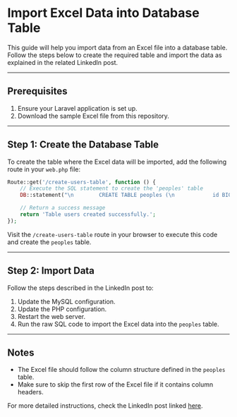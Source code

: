 # Import Excel Data into Database Table

This guide will help you import data from an Excel file into a database table. Follow the steps below to create the required table and import the data as explained in the related LinkedIn post.

---

## Prerequisites
1. Ensure your Laravel application is set up.
2. Download the sample Excel file from this repository.

---

## Step 1: Create the Database Table
To create the table where the Excel data will be imported, add the following route in your `web.php` file:

```php
Route::get('/create-users-table', function () {
    // Execute the SQL statement to create the 'peoples' table
    DB::statement("\n        CREATE TABLE peoples (\n            id BIGINT UNSIGNED AUTO_INCREMENT PRIMARY KEY, -- Index\n            user_id VARCHAR(255) UNIQUE NOT NULL,          -- User Id\n            first_name VARCHAR(255) NOT NULL,              -- First Name\n            last_name VARCHAR(255) NOT NULL,               -- Last Name\n            sex ENUM('Male', 'Female', 'Other') NOT NULL,  -- Sex\n            email VARCHAR(255) UNIQUE NOT NULL,            -- Email\n            phone VARCHAR(255) NOT NULL,                   -- Phone\n            date_of_birth DATE NOT NULL,                   -- Date of birth\n            job_title VARCHAR(255) NOT NULL,               -- Job Title\n            created_at TIMESTAMP NULL DEFAULT CURRENT_TIMESTAMP,\n            updated_at TIMESTAMP NULL DEFAULT CURRENT_TIMESTAMP ON UPDATE CURRENT_TIMESTAMP\n        ) ENGINE=InnoDB DEFAULT CHARSET=utf8mb4 COLLATE=utf8mb4_unicode_ci;\n    ");

    // Return a success message
    return 'Table users created successfully.';
});
```

Visit the `/create-users-table` route in your browser to execute this code and create the `peoples` table.

---

## Step 2: Import Data
Follow the steps described in the LinkedIn post to:
1. Update the MySQL configuration.
2. Update the PHP configuration.
3. Restart the web server.
4. Run the raw SQL code to import the Excel data into the `peoples` table.

---

## Notes
- The Excel file should follow the column structure defined in the `peoples` table.
- Make sure to skip the first row of the Excel file if it contains column headers.

For more detailed instructions, check the LinkedIn post linked [here](https://linkedin.com).
